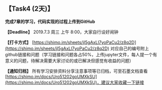 
## 【Task4 (2天)】
**完成7章的学习，代码实现的过程上传到GitHub**

**【Deadline】**
2019.7.3 周三 上午 8:00，大家自行设好闹钟

**【打卡方式】**
[https://shimo.im/sheets/jI5gAxLl7yoPaCu2/z8q2D](https://shimo.im/sheets/jI5gAxLl7yoPaCu2/z8q2D)
对应自己的编号附上github链接和问题（学习链接和问题各占50%，上传jupyter文件，每人提一个有意义的问题，待解决需要大家讨论的或已解决但感觉有收益的问题）

**【通知归档】**
所有学习安排资料分享注意事项等已归档，可至石墨文档查看[https://shimo.im/docs/Uro51202goUMXkSU](https://shimo.im/docs/Uro51202goUMXkSU)，建议大家收藏一下链接
